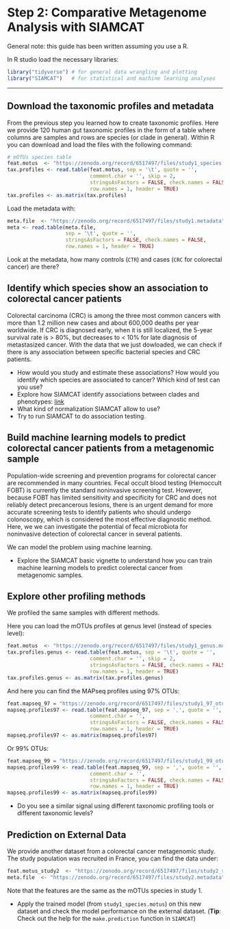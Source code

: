 # Step 2: Comparative Metagenome Analysis with SIAMCAT

General note: this guide has been written assuming you use a R.

In R studio load the necessary libraries:
```R
library("tidyverse") # for general data wrangling and plotting
library("SIAMCAT")   # for statistical and machine learning analyses
```

---

## Download the taxonomic profiles and metadata

From the previous step you learned how to create taxonomic profiles. Here we provide 120 human gut taxonomic profiles in the form of a table where columns are samples and rows are species (or clade in general). Within R you can download and load the files with the following command:

``` R
# mOTUs species table
feat.motus  <- "https://zenodo.org/record/6517497/files/study1_species.motus"
tax.profiles <- read.table(feat.motus, sep = '\t', quote = '',
                           comment.char = '', skip = 2,
                           stringsAsFactors = FALSE, check.names = FALSE,
                           row.names = 1, header = TRUE)
tax.profiles <- as.matrix(tax.profiles)
```

Load the metadata with:
```R
meta.file  <- "https://zenodo.org/record/6517497/files/study1.metadata"
meta <- read.table(meta.file,
                   sep = '\t', quote = '',
                   stringsAsFactors = FALSE, check.names = FALSE, 
                   row.names = 1, header = TRUE)
```


Look at the metadata, how many controls (`CTR`) and cases (`CRC` for colorectal cancer) are there?



## Identify which species show an association to colorectal cancer patients

Colorectal carcinoma (CRC) is among the three most common cancers with more than 1.2 million new cases and about 600,000 deaths per year worldwide. If CRC is diagnosed early, when it is still localized, the 5-year survival rate is > 80%, but decreases to < 10% for late diagnosis of metastasized cancer. With the data that we just dowloaded, we can check if there is any association between specific bacterial species and CRC patients.

- How would you study and estimate these associations? How would you identify which species are associated to cancer? Which kind of test can you use?
- Explore how SIAMCAT identify associations between clades and phenotypes: [link](https://bioconductor.org/packages/release/bioc/vignettes/SIAMCAT/inst/doc/SIAMCAT_vignette.html)
- What kind of normalization SIAMCAT allow to use?
- Try to run SIAMCAT to do association testing.





## Build machine learning models to predict colorectal cancer patients from a metagenomic sample

Population-wide screening and prevention programs for colorectal cancer are recommended in many countries. Fecal occult blood testing (Hemoccult FOBT) is currently the standard noninvasive screening test. However, because FOBT has limited sensitivity and specificity for CRC and does not reliably detect precancerous lesions, there is an urgent demand for more accurate screening tests to identify patients who should undergo colonoscopy, which is considered the most effective diagnostic method. Here, we we can investigate the potential of fecal microbiota for noninvasive detection of colorectal cancer in several patients.

We can model the problem using machine learning.

- Explore the SIAMCAT basic vignette to understand how you can train machine learning models to predict colerectal cancer from metagenomic samples.



## Explore other profiling methods

We profiled the same samples with different methods.

Here you can load the mOTUs profiles at genus level (instead of species level):
``` R
feat.motus  <- "https://zenodo.org/record/6517497/files/study1_genus.motus"
tax.profiles.genus <- read.table(feat.motus, sep = '\t', quote = '',
                           comment.char = '', skip = 2,
                           stringsAsFactors = FALSE, check.names = FALSE,
                           row.names = 1, header = TRUE)
tax.profiles.genus <- as.matrix(tax.profiles.genus)
```

And here you can find the MAPseq profiles using 97% OTUs:
```R
feat.mapseq_97 = "https://zenodo.org/record/6517497/files/study1_97_otutable.mapseq"
mapseq.profiles97 <- read.table(feat.mapseq_97, sep = ',', quote = '',
                           comment.char = '',
                           stringsAsFactors = FALSE, check.names = FALSE,
                           row.names = 1, header = TRUE)
mapseq.profiles97 <- as.matrix(mapseq.profiles97)
```

Or 99% OTUs:
```R
feat.mapseq_99 = "https://zenodo.org/record/6517497/files/study1_99_otutable.mapseq"
mapseq.profiles99 <- read.table(feat.mapseq_99, sep = ',', quote = '',
                           comment.char = '',
                           stringsAsFactors = FALSE, check.names = FALSE,
                           row.names = 1, header = TRUE)
mapseq.profiles99 <- as.matrix(mapseq.profiles99)
```

- Do you see a similar signal using different taxonomic profiling tools or different taxonomic levels? 




## Prediction on External Data

We provide another dataset from a colorectal cancer 
metagenomic study. The study population was recruited in France, you can
find the data under:

```r
feat.motus_study2  <- "https://zenodo.org/record/6517497/files/study2_species.motus"
meta.file  <- "https://zenodo.org/record/6517497/files/study2.metadata"
```

Note that the features are the same as the mOTUs species in study 1.

- Apply the trained model (from `study1_species.motus`) on this new dataset and check the model performance  on the external dataset. (**Tip**: Check out the help for the `make.prediction` function in `SIAMCAT`)
